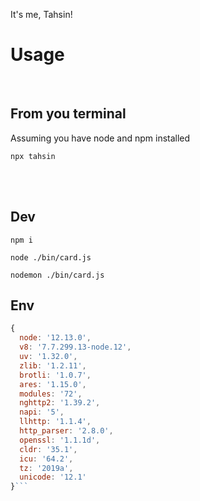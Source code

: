 It's me, Tahsin!

# Usage

<br />

## From you terminal

Assuming you have node and npm installed

```
npx tahsin
```

<br />
<br />

## Dev

```
npm i
```

```
node ./bin/card.js
```

```
nodemon ./bin/card.js
```

## Env
```js
{
  node: '12.13.0',
  v8: '7.7.299.13-node.12',
  uv: '1.32.0',
  zlib: '1.2.11',
  brotli: '1.0.7',
  ares: '1.15.0',
  modules: '72',
  nghttp2: '1.39.2',
  napi: '5',
  llhttp: '1.1.4',
  http_parser: '2.8.0',
  openssl: '1.1.1d',
  cldr: '35.1',
  icu: '64.2',
  tz: '2019a',
  unicode: '12.1'
}```

